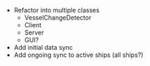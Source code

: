 * Refactor into multiple classes
  - VesselChangeDetector
  - Client
  - Server
  - GUI?
* Add initial data sync
* Add ongoing sync to active ships (all ships?)
